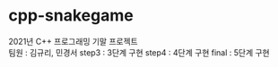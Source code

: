 # cpp-snakegame
2021년 C++ 프로그래밍 기말 프로젝트  
팀원 : 김규리, 민경서
step3 : 3단계 구현
step4 : 4단계 구현
final : 5단계 구현
